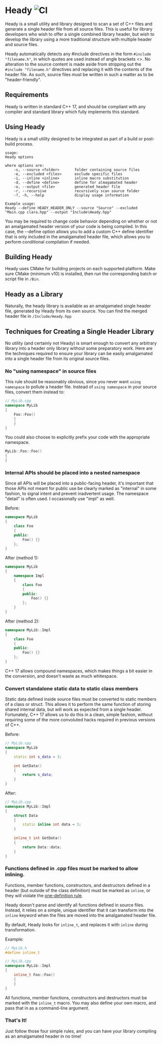 # Heady ![CI](https://github.com/JamesBoer/Heady/workflows/CI/badge.svg)
Heady is a small utility and library designed to scan a set of C++ files and generate a single header file from all source files.  This is useful for library developers who wish to offer a single combined library header, but wish to develop the library using a more traditional structure with multiple header and source files.

Heady automatically detects any #include directives in the form ```#include "filename.h"```, in which quotes are used instead of angle brackets <>.  No alteration to the source content is made aside from stripping out the ```#include "filename.h"``` directives and replacing it with the contents of the header file.  As such, source files must be written in such a matter as to be "header-friendly".

## Requirements
Heady is written in standard C++ 17, and should be compliant with any compiler and standard library which fully implements this standard.

## Using Heady
Heady is a small utility designed to be integrated as part of a build or post-build process.

```
usage:
Heady options

where options are:
    -s, --source <folder>       folder containing source files
    -e, --excluded <files>      exclude specific files
    -i, --inline <inline>       inline macro substitution
    -d, --define <define>       define for almagamated header
    -o, --output <file>         generated header file
    -r, --recursive             recursively scan source folder
    -?, -h, --help              display usage information

Example usage:
Heady --define HEADY_HEADER_ONLY --source "Source" --excluded "Main.cpp clara.hpp" --output "Include\Heady.hpp"
```
You may be required to change code behavior depending on whether or not an amalgamated header version of your code is being compiled.  In this case, the --define option allows you to add a custom C++ define identifier that is only included in the amalgamated header file, which allows you to perform conditional compilation if needed.

## Building Heady
Heady uses CMake for building projects on each supported platform.  Make sure CMake (minimum v10) is installed, then run the corresponding batch or script file in ```/Bin```.

## Heady as a Library
Naturally, the heady library is available as an amalgamated single header file, generated by Heady from its own source.  You can find the merged header file in ```/Include/Heady.hpp```

## Techniques for Creating a Single Header Library
No utility (and certainly not Heady) is smart enough to convert any arbitrary library into a header only library without some preparatory work.  Here are the techniques required to ensure your library can be easily amalgamated into a single header file from its original source files.

### No "using namespace" in source files
This rule should be reasonably obvious, since you never want ```using namespace``` to pollute a header file.  Instead of ```using namespace``` in your source files, convert them instead to:

``` c++
// MyLib.cpp
namespace MyLib
{
    Foo::Foo()
    {
    }
}
```

You could also choose to explicitly prefix your code with the appropriate namespace.

``` c++
MyLib::Foo::Foo()
{
}
```

### Internal APIs should be placed into a nested namespace
Since all APIs will be placed into a public-facing header, it's important that those APIs not meant for public use be clearly marked as "internal" in some fashion, to signal intent and prevent inadvertent usage.  The namespace "detail" is often used.  I occasionally use "impl" as well.

Before:

``` c++
namespace MyLib
{
    class Foo
    {
    public:
        Foo() {}
    };
} 
```

After (method 1):

``` c++
namespace MyLib
{
    namespace Impl
    {
        class Foo
        {
        public:
            Foo() {}
        };
    }
} 
```

After (method 2):

``` c++
namespace MyLib::Impl
{
    class Foo
    {
    public:
        Foo() {}
    };
} 
```

C++ 17 allows compound namespaces, which makes things a bit easier in the conversion, and doesn't waste as much whitespace.

### Convert standalone static data to static class members
Static data defined inside source files must be converted to static members of a class or struct.  This allows it to perform the same function of storing shared internal data, but will work as expected from a single header.  Fortunately, C++ 17 allows us to do this in a clean, simple fashion, without requiring some of the more convoluted hacks required in previous versions of C++.

Before:

``` c++
// MyLib.cpp
namespace MyLib
{
    static int s_data = 3;    
    
    int GetData()
    {
        return s_data;
    }
}
```

After:

``` c++
// MyLib.cpp  
namespace MyLib::Impl
{
    struct Data
    {
        static inline int data = 3;
    }
        
    inline_t int GetData()
    {
        return Data::data;
    }
}
```

### Functions defined in .cpp files must be marked to allow inlining.
Functions, member functions, constructors, and destructors defined in a header (but outside of the class definition) must be marked as ```inline```, or they will violate the [one-definition rule](https://en.wikipedia.org/wiki/One_Definition_Rule).

Heady doesn't parse and identify all functions defined in source files.  Instead, it relies on a simple, unique identifier that it can transform into the ```inline``` keyword when the files are moved into the amalgamated header file.

By default, Heady looks for ```inline_t```, and replaces it with ```inline``` during transformation.

Example:

``` c++
// MyLib.h
#define inline_t

// MyLib.cpp
namespace MyLib::Impl
{
    inline_t Foo::Foo()
    {
    }
}
```    
    
All functions, member functions, constructors and destructors must be marked with the ```inline_t``` macro.  You may also define your own macro, and pass that in as a command-line argument.
   
### That's It!
Just follow those four simple rules, and you can have your library compiling as an amalgamated header in no time!
